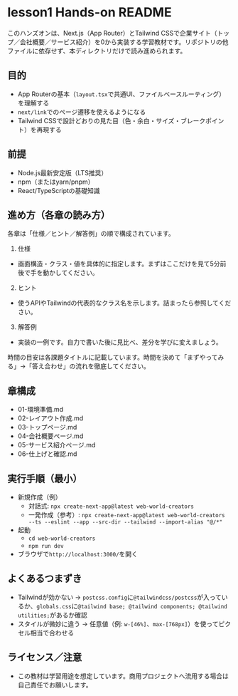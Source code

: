 # lesson1 Hands-on README

このハンズオンは、Next.js（App Router）とTailwind CSSで企業サイト（トップ／会社概要／サービス紹介）を0から実装する学習教材です。リポジトリの他ファイルに依存せず、本ディレクトリだけで読み進められます。

## 目的

- App Routerの基本（`layout.tsx`で共通UI、ファイルベースルーティング）を理解する
- `next/link`でのページ遷移を使えるようになる
- Tailwind CSSで設計どおりの見た目（色・余白・サイズ・ブレークポイント）を再現する

## 前提

- Node.js最新安定版（LTS推奨）
- npm（またはyarn/pnpm）
- React/TypeScriptの基礎知識

## 進め方（各章の読み方）

各章は「仕様／ヒント／解答例」の順で構成されています。

1) 仕様
- 画面構造・クラス・値を具体的に指定します。まずはここだけを見て5分前後で手を動かしてください。

2) ヒント
- 使うAPIやTailwindの代表的なクラス名を示します。詰まったら参照してください。

3) 解答例
- 実装の一例です。自力で書いた後に見比べ、差分を学びに変えましょう。

時間の目安は各課題タイトルに記載しています。時間を決めて「まずやってみる」→「答え合わせ」の流れを徹底してください。

## 章構成

- 01-環境準備.md
- 02-レイアウト作成.md
- 03-トップページ.md
- 04-会社概要ページ.md
- 05-サービス紹介ページ.md
- 06-仕上げと確認.md

## 実行手順（最小）

- 新規作成（例）
  - 対話式: `npx create-next-app@latest web-world-creators`
  - 一発作成（参考）: `npx create-next-app@latest web-world-creators --ts --eslint --app --src-dir --tailwind --import-alias "@/*"`
- 起動
  - `cd web-world-creators`
  - `npm run dev`
- ブラウザで`http://localhost:3000/`を開く

## よくあるつまずき

- Tailwindが効かない → `postcss.config`に`@tailwindcss/postcss`が入っているか、`globals.css`に`@tailwind base; @tailwind components; @tailwind utilities;`があるか確認
- スタイルが微妙に違う → 任意値（例: `w-[46%]`、`max-[768px]`）を使ってピクセル相当で合わせる

## ライセンス／注意

- この教材は学習用途を想定しています。商用プロジェクトへ流用する場合は自己責任でお願いします。
